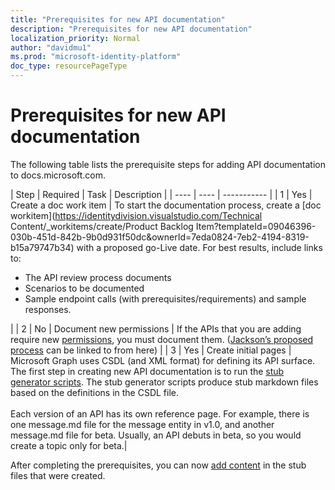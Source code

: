 ```yaml
---
title: "Prerequisites for new API documentation"
description: "Prerequisites for new API documentation"
localization_priority: Normal
author: "davidmu1"
ms.prod: "microsoft-identity-platform"
doc_type: resourcePageType
---
```


# Prerequisites for new API documentation

The following table lists the prerequisite steps for adding API documentation to docs.microsoft.com.

| Step | Required | Task | Description |
| ---- | ---- | ----------- |
| 1 | Yes | Create a doc work item | To start the documentation process, create a [doc workitem](https://identitydivision.visualstudio.com/Technical Content/_workitems/create/Product Backlog Item?templateId=09046396-030b-451d-842b-9b0d931f50dc&ownerId=7eda0824-7eb2-4194-8319-b15a79747b34) with a proposed go-Live date. For best results, include links to: <br><ul><li>The API review process documents</li><li>Scenarios to be documented</li><li>Sample endpoint calls (with prerequisites/requirements) and sample responses.</li></ul> |
| 2 | No | Document new permissions | If the APIs that you are adding require new [permissions](https://docs.microsoft.com/graph/permissions-reference?context=graph%2Fapi%2F1.0&view=graph-rest-1.0), you must document them. ([Jackson’s proposed process](https://microsoft-my.sharepoint-df.com/:w:/p/jawoods/EZjCjC1XMKxCgzBzlt27cHkB_YhLpS392mRDZ3NgjFCazQ?wdLOR=c7A4B5367-A555-41D3-9046-6222A635F3D0) can be linked to from here) |
| 3 | Yes | Create initial pages | Microsoft Graph uses CSDL (and XML format) for defining its API surface. The first step in creating new API documentation is to run the [stub generator scripts](https://msgo.azurewebsites.net/add/document/guidelines/stub-generator.html). The stub generator scripts produce stub markdown files based on the definitions in the CSDL file.<br><br>Each version of an API has its own reference page. For example, there is one message.md file for the message entity in v1.0, and another message.md file for beta. Usually, an API debuts in beta, so you would create a topic only for beta.|

After completing the prerequisites, you can now [add content](graph-create-content.md) in the stub files that were created.
